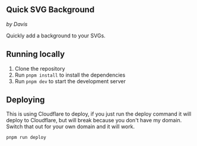 ## Quick SVG Background

_by Davis_

Quickly add a background to your SVGs.

## Running locally

1. Clone the repository
2. Run `pnpm install` to install the dependencies
3. Run `pnpm dev` to start the development server

## Deploying

This is using Cloudflare to deploy, if you just run the deploy command it will deploy to Cloudflare, but will break because you don't have my domain. Switch that out for your own domain and it will work.

`pnpm run deploy`
